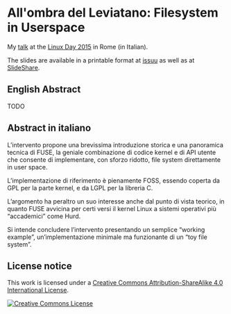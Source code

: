 # All'ombra del Leviatano: Filesystem in Userspace

My [talk](https://robertoreale.me/linux-day-2015) at the [Linux Day 2015](http://lug.uniroma2.it/ld15/) in Rome (in Italian).

The slides are available in a printable format at [issuu](https://issuu.com/roberto-reale/docs/linux-day-2015) as well as at [SlideShare](https://www.slideshare.net/robertoreale/allombra-del-leviatano-filesystem-in-userspace).

## English Abstract

TODO

## Abstract in italiano

L’intervento propone una brevissima introduzione storica e una panoramica tecnica di FUSE, la geniale combinazione di codice kernel e di API utente che consente di implementare, con sforzo ridotto, file system direttamente in user space.

L’implementazione di riferimento è pienamente FOSS, essendo coperta da GPL per la parte kernel, e da LGPL per la libreria C.

L’argomento ha peraltro un suo interesse anche dal punto di vista teorico, in quanto FUSE avvicina per certi versi il kernel Linux a sistemi operativi più “accademici” come Hurd.

Si intende concludere l’intervento presentando un semplice “working example”, un’implementazione minimale ma funzionante di un “toy file system”.

## License notice

This work is licensed under a <a rel="license" href="http://creativecommons.org/licenses/by-sa/4.0/">Creative Commons Attribution-ShareAlike 4.0 International License</a>.

<a rel="license" href="http://creativecommons.org/licenses/by-sa/4.0/"><img alt="Creative Commons License" style="border-width:0" src="https://i.creativecommons.org/l/by-sa/4.0/88x31.png" /></a>
